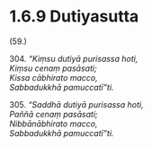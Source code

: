 # 1.6.9 Dutiyasutta

(59.)

304\. _“Kiṃsu dutiyā purisassa hoti,_  
_Kiṃsu cenaṃ pasāsati;_  
_Kissa cābhirato macco,_  
_Sabbadukkhā pamuccatī”ti._  

305\. _“Saddhā dutiyā purisassa hoti,_  
_Paññā cenaṃ pasāsati;_  
_Nibbānābhirato macco,_  
_Sabbadukkhā pamuccatī”ti._
